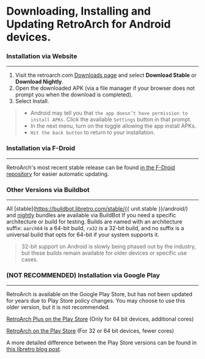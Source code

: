 # Downloading, Installing and Updating RetroArch for Android devices.

### Installation via Website
___
1. Visit the retroarch.com [Downloads page](https://www.retroarch.com/?page=platforms) and select **Download Stable** or **Download Nightly**.
2. Open the downloaded APK (via a file manager if your browser does not prompt you when the download is completed).
3. Select Install.
> * Android may tell you that `the app doesn’t have permission to install APKs`. Click the available `Settings` button in that prompt.
> * In the next menu, turn on the toggle allowing the app install APKs.
> * `Hit the back button` to return to your installation.

### Installation via F-Droid
___
RetroArch's most recent stable release can be found [in the F-Droid repository](https://f-droid.org/packages/com.retroarch/) for easier automatic updating.

### Other Versions via Buildbot
___
All [stable](https://buildbot.libretro.com/stable/{{ unit.stable }}/android/) and [nightly](https://buildbot.libretro.com/nightly/android/) bundles are available via BuildBot If you need a specific architecture or build for testing. Builds are named with an architecture suffix: `aarch64` is a 64-bit build, `ra32` is a 32-bit build, and no suffix is a universal build that opts for 64-bit if your system supports it.
> 32-bit support on Android is slowly being phased out by the industry, but these builds remain available for older devices or specific use cases.

### (NOT RECOMMENDED) Installation via Google Play
___
RetroArch is available on the Google Play Store, but has not been updated for years due to Play Store policy changes. You may choose to use this older version, but it is not recommended.

[RetroArch Plus on the Play Store](https://play.google.com/store/apps/details?id=com.retroarch.aarch64&hl=en_US "RetroArch64") (Only for 64 bit devices, additional cores)

[RetroArch on the Play Store](https://play.google.com/store/apps/details?id=com.retroarch&hl=en "RetroArch") (For 32 or 64 bit devices, fewer cores)

A more detailed difference between the Play Store versions can be found in [this libretro blog post](https://www.libretro.com/index.php/retroarch-android-new-versions-for-play-store-please-read/).
